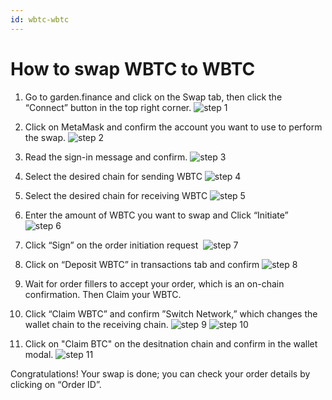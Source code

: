 ```yaml
---
id: wbtc-wbtc
---
```


# How to swap WBTC to WBTC
1. Go to garden.finance and click on the Swap tab, then click the “Connect” button in the top right corner.
![step 1](../../images/guide-wbtc-wbtc-1.png)

2. Click on MetaMask and confirm the account you want to use to perform the swap.
![step 2](../../images/guide-wbtc-wbtc-2.png)


3. Read the sign-in message and confirm. 
![step 3](../../images/guide-wbtc-wbtc-3.png)


4. Select the desired chain for sending WBTC
![step 4](../../images/guide-wbtc-wbtc-4.png)


5. Select the desired chain for receiving WBTC
![step 5](../../images/guide-wbtc-wbtc-5.png)


6. Enter the amount of WBTC you want to swap and Click “Initiate”
![step 6](../../images/guide-wbtc-wbtc-6.png)


7. Click “Sign” on the order initiation request  
![step 7](../../images/guide-wbtc-wbtc-7.png)


8. Click on “Deposit WBTC” in transactions tab and confirm 
![step 8](../../images/guide-wbtc-wbtc-8.png)


9. Wait for order fillers to accept your order, which is an on-chain confirmation. Then Claim your WBTC.

90. Click “Claim WBTC” and confirm ”Switch Network,” which changes the wallet chain to the receiving chain.
![step 9](../../images/guide-wbtc-wbtc-9.png)
![step 10](../../images/guide-wbtc-wbtc-10.png)



11. Click on "Claim BTC" on the desitnation chain and confirm in the wallet modal. 
![step 11](../../images/guide-wbtc-wbtc-11.png)


Congratulations! Your swap is done; you can check your order details by clicking on “Order ID”.
